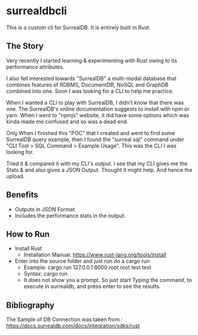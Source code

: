 # surrealdbcli
This is a custom cli for SurrealDB.
It is entirely built in Rust.

## The Story
Very recently I started learning & experimenting with Rust owing to its performance attributes.

I also fell interested towards "SurrealDB" a multi-modal database that combines features of RDBMS, DocumentDB, NoSQL and GraphDB combined into one.
Soon I was looking for a CLI to help me practice. 

When I wanted  a CLI to play with SurrealDB, I didn't know that there was one.
The SurrealDB's online documentation suggests to install with npm or yarn.
When I went to "npmjs" website, it did have some options which was kinda made me confused and so was a dead end.

Only When I finished this "POC" that I created and went to find some SurrealDB query example, then I found the "surreal sql" command under "CLI Tool > SQL Command > Example Usage". This was the CLI I was looking for.

Tried it & compared it with my CLI's output.
I see that my CLI gives me the Stats & and also gives a JSON Output.
Thought it might help. And hence the upload.

## Benefits
* Outputs in JSON Format
* Includes the performance stats in the output.

## How to Run
* Install Rust
  * Installation Manual: https://www.rust-lang.org/tools/install
* Enter into the source folder and just run do a cargo run
  * Example: cargo run 127.0.0.1:8000 root root test test
  * Syntax: cargo run <url> <username> <Password> <namespace> <database>
  * It does not show you a prompt. So just start Typing the command, to execute in surrealdb, and press enter to see the results.

## Bibliography
The Sample of DB Connection was taken from : https://docs.surrealdb.com/docs/integration/sdks/rust

